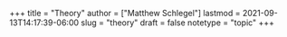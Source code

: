 +++
title = "Theory"
author = ["Matthew Schlegel"]
lastmod = 2021-09-13T14:17:39-06:00
slug = "theory"
draft = false
notetype = "topic"
+++
